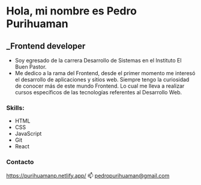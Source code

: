 # Hola, mi nombre es Pedro Purihuaman
## _Frontend developer
- Soy egresado de la carrera Desarrollo de Sistemas en el Instituto El Buen Pastor.
- Me dedico a la rama del Frontend, desde el primer momento me interesó el desarrollo de aplicaciones y sitios web. Siempre tengo la curiosidad de conocer más de este mundo Frontend. Lo cual me lleva a realizar cursos específicos de las tecnologías referentes al Desarrollo Web.


### Skills:
- HTML
- CSS
- JavaScript
- Git
- React

### Contacto
  https://purihuamanp.netlify.app/
  📫 pedropurihuaman@gmail.com
<!--
**purihuamanp/purihuamanp** is a ✨ _special_ ✨ repository because its `README.md` (this file) appears on your GitHub profile.

Here are some ideas to get you started:

- 🔭 I’m currently working on ...
- 🌱 I’m currently learning ...
- 👯 I’m looking to collaborate on ...
- 🤔 I’m looking for help with ...
- 💬 Ask me about ...
- 📫 How to reach me: ...
- 😄 Pronouns: ...
- ⚡ Fun fact: ...
-->
